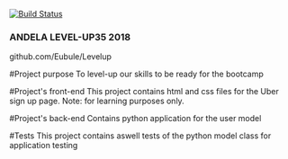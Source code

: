 [![Build Status](https://travis-ci.com/Eubule/Levelup.svg?branch=ft-test-and-python)](https://travis-ci.com/Eubule/Levelup)

### ANDELA LEVEL-UP35 2018
github.com/Eubule/Levelup


#Project purpose
To level-up our skills to be ready for the bootcamp

#Project's front-end
This project contains html and css files for the Uber sign up page. Note: for learning purposes only.

#Project's back-end
Contains python application for the user model

#Tests
This project contains aswell tests of the python model class for application testing